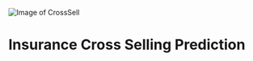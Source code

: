 ![Image of CrossSell](https://www.google.co.id/imgres?imgurl=https%3A%2F%2Fwww.excelsiorinsurance.com%2Fwp-content%2Fuploads%2F2018%2F07%2FInsurance-Building-Blocks.jpg&imgrefurl=https%3A%2F%2Fwww.excelsiorinsurance.com%2Fcross-selling-insurance-products%2F&tbnid=ALDzayN3uxpqtM&vet=12ahUKEwjHibC2ls_sAhWPgEsFHTDuB3gQMygAegUIARCVAQ..i&docid=P7Q0k2OaVKU9GM&w=1280&h=720&q=insurance%20cross%20selii&hl=id&safe=strict&ved=2ahUKEwjHibC2ls_sAhWPgEsFHTDuB3gQMygAegUIARCVAQ)
# Insurance Cross Selling Prediction
